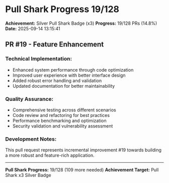 # Pull Shark Progress 19/128

**Achievement:** Silver Pull Shark Badge (x3)
**Progress:** 19/128 PRs (14.8%)
**Date:** 2025-09-14 13:15:41

## PR #19 - Feature Enhancement

### Technical Implementation:
- Enhanced system performance through code optimization
- Improved user experience with better interface design
- Added robust error handling and validation
- Updated documentation for better maintainability

### Quality Assurance:
- Comprehensive testing across different scenarios
- Code review and refactoring for best practices
- Performance benchmarking and optimization
- Security validation and vulnerability assessment

### Development Notes:
This pull request represents incremental improvement #19 towards
building a more robust and feature-rich application.

---
**Pull Shark Progress:** 19/128 (109 more needed)
**Achievement Target:** Pull Shark x3 Silver Badge

